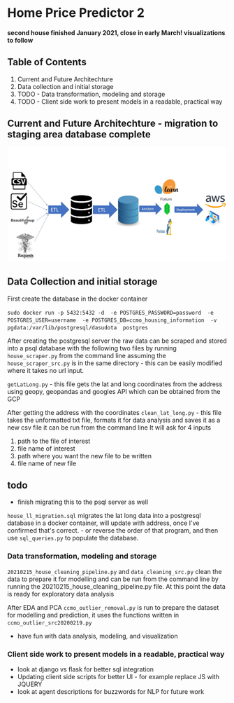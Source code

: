 # Home Price Predictor 2

#### second house finished January 2021, close in early March! visualizations to follow




## Table of Contents
1. Current and Future Architechture
2. Data collection and initial storage
3. TODO - Data transformation, modeling and storage
4. TODO - Client side work to present models in a readable, practical way


## Current and Future Architechture - migration to staging area database complete

![Screenshot20210211](https://github.com/rwlink3z8/hpp2/blob/main/img/Screenshot20210211_1.jpg)

## Data Collection and initial storage
First create the database in the docker container

`sudo docker run -p 5432:5432 -d 
-e POSTGRES_PASSWORD=password 
-e POSTGRES_USER=username 
-e POSTGRES_DB=ccmo_housing_information 
-v pgdata:/var/lib/postgresql/dasudota 
postgres`

After  creating the postgresql server the raw data can be scraped and stored into a psql database with the following two files by running `house_scraper.py` from the command line assuming the `house_scraper_src.py` is in the same directory - this can be easily modified where it takes no url input.

`getLatLong.py` - this file gets the lat and long coordinates from the address using geopy, geopandas and googles API which can be obtained from the GCP


After getting the address with the coordinates
`clean_lat_long.py` - this file takes the unformatted txt file, formats it for data analysis and saves it as a new csv file it can be run from the command line
It will ask for 4 inputs
1. path to the file of interest
2. file name of interest
3. path where you want the new file to be written
4. file name of new file
## todo 
 - finish migrating this to the psql server as well


`house_ll_migration.sql` migrates the lat long data into a postgresql database in a docker container, will update with address, once I've confirmed that's correct. - or reverse the order of that program, and then use `sql_queries.py` to populate the database.




### Data transformation, modeling and storage

`20210215_house_cleaning_pipeline.py` and `data_cleaning_src.py` clean the data to prepare it for modelling and can be run from the command line by running the 20210215_house_cleaning_pipeline.py file. At this point the data is ready for exploratory data analysis

After EDA and PCA `ccmo_outlier_removal.py` is run to prepare the dataset for modelling and prediction, it uses the functions written in `ccmo_outlier_src20200219.py`

- have fun with data analysis, modeling, and visualization

### Client side work to present models in a readable, practical way
- look at django vs flask for better sql integration
- Updating client side scripts for better UI - for example replace JS with JQUERY
- look at agent descriptions for buzzwords for NLP for future work
